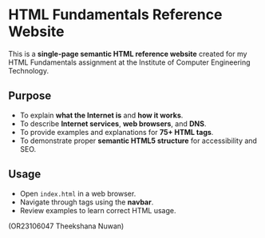 # HTML Fundamentals Reference Website

This is a **single-page semantic HTML reference website** created for my HTML Fundamentals assignment at the Institute of Computer Engineering Technology.

## Purpose

- To explain **what the Internet is** and **how it works**.
- To describe **Internet services**, **web browsers**, and **DNS**.
- To provide examples and explanations for **75+ HTML tags**.
- To demonstrate proper **semantic HTML5 structure** for accessibility and SEO.

## Usage

- Open `index.html` in a web browser.
- Navigate through tags using the **navbar**.
- Review examples to learn correct HTML usage.


(OR23106047 Theekshana Nuwan)